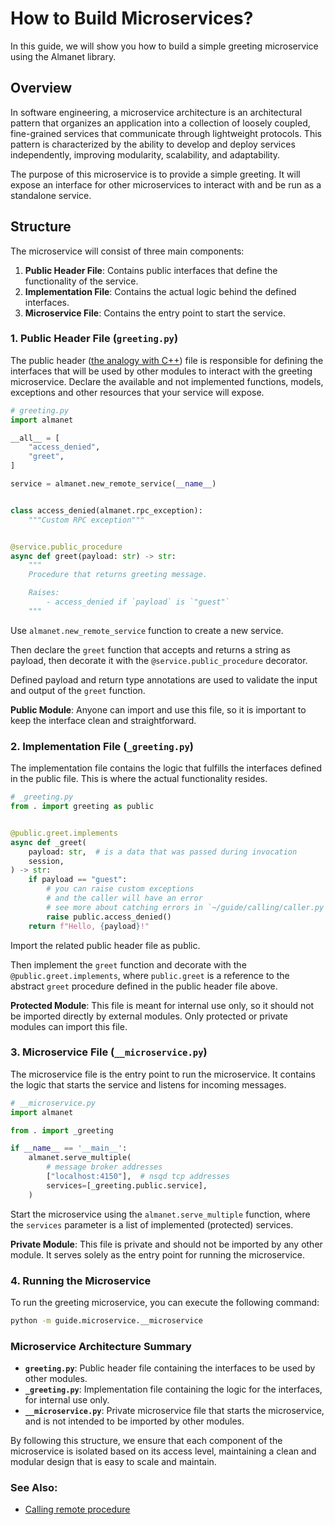 # How to Build Microservices?

In this guide, we will show you how to build a simple greeting microservice using the Almanet library.

## Overview

In software engineering, a microservice architecture is an architectural pattern that organizes an application into a collection of loosely coupled, fine-grained services that communicate through lightweight protocols. This pattern is characterized by the ability to develop and deploy services independently, improving modularity, scalability, and adaptability.

The purpose of this microservice is to provide a simple greeting. It will expose an interface for other microservices to interact with and be run as a standalone service.

## Structure

The microservice will consist of three main components:

1. **Public Header File**: Contains public interfaces that define the functionality of the service.
2. **Implementation File**: Contains the actual logic behind the defined interfaces.
3. **Microservice File**: Contains the entry point to start the service.

### 1. Public Header File (`greeting.py`)

The public header ([the analogy with С++](https://learn.microsoft.com/en-us/cpp/cpp/header-files-cpp?view=msvc-170)) file is responsible for defining the interfaces that will be used by other modules to interact with the greeting microservice. Declare the available and not implemented functions, models, exceptions and other resources that your service will expose.

```python
# greeting.py
import almanet

__all__ = [
    "access_denied",
    "greet",
]

service = almanet.new_remote_service(__name__)


class access_denied(almanet.rpc_exception):
    """Custom RPC exception"""


@service.public_procedure
async def greet(payload: str) -> str:
    """
    Procedure that returns greeting message.

    Raises:
        - access_denied if `payload` is `"guest"`
    """
```

Use `almanet.new_remote_service` function to create a new service.

Then declare the `greet` function that accepts and returns a string as payload,
then decorate it with the `@service.public_procedure` decorator.

Defined payload and return type annotations are used to validate the input and output of the `greet` function.

**Public Module**: Anyone can import and use this file, so it is important to keep the interface clean and straightforward.

### 2. Implementation File (`_greeting.py`)

The implementation file contains the logic that fulfills the interfaces defined in the public file. This is where the actual functionality resides.

```python
# _greeting.py
from . import greeting as public


@public.greet.implements
async def _greet(
    payload: str,  # is a data that was passed during invocation
    session,
) -> str:
    if payload == "guest":
        # you can raise custom exceptions
        # and the caller will have an error
        # see more about catching errors in `~/guide/calling/caller.py` file.
        raise public.access_denied()
    return f"Hello, {payload}!"

```

Import the related public header file as public.

Then implement the `greet` function and decorate with the `@public.greet.implements`,
where `public.greet` is a reference to the abstract `greet` procedure defined in the public header file above.

**Protected Module**: This file is meant for internal use only, so it should not be imported directly by external modules. Only protected or private modules can import this file.

### 3. Microservice File (`__microservice.py`)

The microservice file is the entry point to run the microservice. It contains the logic that starts the service and listens for incoming messages.

```python
# __microservice.py
import almanet

from . import _greeting

if __name__ == '__main__':
    almanet.serve_multiple(
        # message broker addresses
        ["localhost:4150"],  # nsqd tcp addresses
        services=[_greeting.public.service],
    )
```

Start the microservice using the `almanet.serve_multiple` function,
where the `services` parameter is a list of implemented (protected) services.

**Private Module**: This file is private and should not be imported by any other module. It serves solely as the entry point for running the microservice.

### 4. Running the Microservice

To run the greeting microservice, you can execute the following command:

```bash
python -m guide.microservice.__microservice
```

### Microservice Architecture Summary

- **`greeting.py`**: Public header file containing the interfaces to be used by other modules.
- **`_greeting.py`**: Implementation file containing the logic for the interfaces, for internal use only.
- **`__microservice.py`**: Private microservice file that starts the microservice, and is not intended to be imported by other modules.

By following this structure, we ensure that each component of the microservice is isolated based on its access level, maintaining a clean and modular design that is easy to scale and maintain.

### See Also:
- [Calling remote procedure](/guide/calling/README.md)
